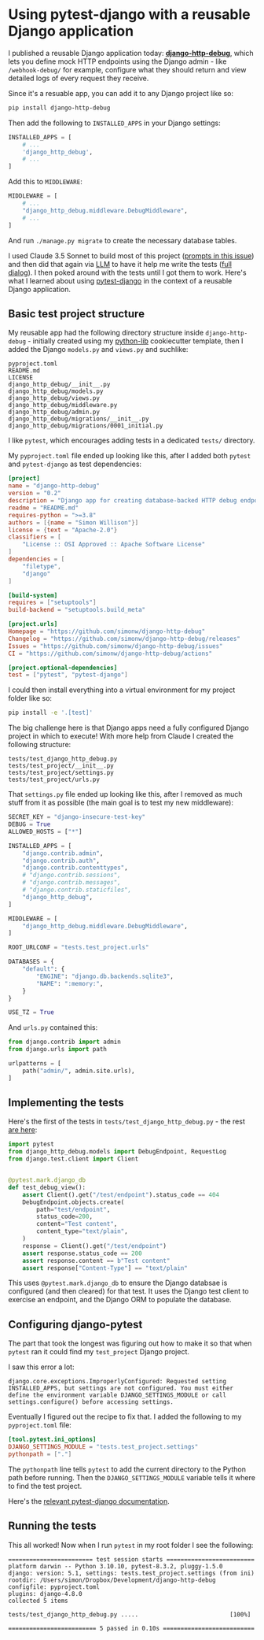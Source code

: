 # Using pytest-django with a reusable Django application

I published a reusable Django application today: **[django-http-debug](https://github.com/simonw/django-http-debug)**, which lets you define mock HTTP endpoints using the Django admin - like `/webhook-debug/` for example, configure what they should return and view detailed logs of every request they receive.

Since it's a resuable app, you can add it to any Django project like so:

```bash
pip install django-http-debug
```
Then add the following to `INSTALLED_APPS` in your Django settings:
```python
INSTALLED_APPS = [
    # ...
    'django_http_debug',
    # ...
]
```
Add this to `MIDDLEWARE`:
```python
MIDDLEWARE = [
    # ...
    "django_http_debug.middleware.DebugMiddleware",
    # ...
]
```
And run `./manage.py migrate` to create the necessary database tables.

I used Claude 3.5 Sonnet to build most of this project ([prompts in this issue](https://github.com/simonw/django-http-debug/issues/1)) and then did that again via [LLM](https://llm.datasette.io/) to have it help me write the tests ([full dialog](https://gist.github.com/simonw/a1c51e3a4f30d91eac4664ba84266ca1)). I then poked around with the tests until I got them to work. Here's what I learned about using [pytest-django](https://pytest-django.readthedocs.io/) in the context of a reusable Django application.

## Basic test project structure

My reusable app had the following directory structure inside `django-http-debug` - initially created using my [python-lib](https://github.com/simonw/python-lib) cookiecutter template, then I added the Django `models.py` and `views.py` and suchlike:

```
pyproject.toml
README.md
LICENSE
django_http_debug/__init__.py
django_http_debug/models.py
django_http_debug/views.py
django_http_debug/middleware.py
django_http_debug/admin.py
django_http_debug/migrations/__init__.py
django_http_debug/migrations/0001_initial.py
```
I like `pytest`, which encourages adding tests in a dedicated `tests/` directory.

My `pyproject.toml` file ended up looking like this, after I added both `pytest` and `pytest-django` as test dependencies:

```toml
[project]
name = "django-http-debug"
version = "0.2"
description = "Django app for creating database-backed HTTP debug endpoints"
readme = "README.md"
requires-python = ">=3.8"
authors = [{name = "Simon Willison"}]
license = {text = "Apache-2.0"}
classifiers = [
    "License :: OSI Approved :: Apache Software License"
]
dependencies = [
    "filetype",
    "django"
]

[build-system]
requires = ["setuptools"]
build-backend = "setuptools.build_meta"

[project.urls]
Homepage = "https://github.com/simonw/django-http-debug"
Changelog = "https://github.com/simonw/django-http-debug/releases"
Issues = "https://github.com/simonw/django-http-debug/issues"
CI = "https://github.com/simonw/django-http-debug/actions"

[project.optional-dependencies]
test = ["pytest", "pytest-django"]
```
I could then install everything into a virtual environment for my project folder like so:
```bash
pip install -e '.[test]'
```
The big challenge here is that Django apps need a fully configured Django project in which to execute! With more help from Claude I created the following structure:

```
tests/test_django_http_debug.py
tests/test_project/__init__.py
tests/test_project/settings.py
tests/test_project/urls.py
```
That `settings.py` file ended up looking like this, after I removed as much stuff from it as possible (the main goal is to test my new middleware):
```python
SECRET_KEY = "django-insecure-test-key"
DEBUG = True
ALLOWED_HOSTS = ["*"]

INSTALLED_APPS = [
    "django.contrib.admin",
    "django.contrib.auth",
    "django.contrib.contenttypes",
    # "django.contrib.sessions",
    # "django.contrib.messages",
    # "django.contrib.staticfiles",
    "django_http_debug",
]

MIDDLEWARE = [
    "django_http_debug.middleware.DebugMiddleware",
]

ROOT_URLCONF = "tests.test_project.urls"

DATABASES = {
    "default": {
        "ENGINE": "django.db.backends.sqlite3",
        "NAME": ":memory:",
    }
}

USE_TZ = True
```
And `urls.py` contained this:
```python
from django.contrib import admin
from django.urls import path

urlpatterns = [
    path("admin/", admin.site.urls),
]
```

## Implementing the tests

Here's the first of the tests in `tests/test_django_http_debug.py` - the rest [are here](https://github.com/simonw/django-http-debug/blob/a0103538d486cca04449a357f8dae0dc3da0573e/tests/test_django_http_debug.py):

```python
import pytest
from django_http_debug.models import DebugEndpoint, RequestLog
from django.test.client import Client


@pytest.mark.django_db
def test_debug_view():
    assert Client().get("/test/endpoint").status_code == 404
    DebugEndpoint.objects.create(
        path="test/endpoint",
        status_code=200,
        content="Test content",
        content_type="text/plain",
    )
    response = Client().get("/test/endpoint")
    assert response.status_code == 200
    assert response.content == b"Test content"
    assert response["Content-Type"] == "text/plain"
```
This uses `@pytest.mark.django_db` to ensure the Django databsae is configured (and then cleared) for that test. It uses the Django test client to exercise an endpoint, and the Django ORM to populate the database.

## Configuring django-pytest

The part that took the longest was figuring out how to make it so that when `pytest` ran it could find my `test_project` Django project.

I saw this error a lot:

`django.core.exceptions.ImproperlyConfigured: Requested setting INSTALLED_APPS, but settings are not configured. You must either define the environment variable DJANGO_SETTINGS_MODULE or call settings.configure() before accessing settings.`

Eventually I figured out the recipe to fix that. I added the following to my `pyproject.toml` file:

```toml
[tool.pytest.ini_options]
DJANGO_SETTINGS_MODULE = "tests.test_project.settings"
pythonpath = ["."]
```
The `pythonpath` line tells `pytest` to add the current directory to the Python path before running. Then the `DJANGO_SETTINGS_MODULE` variable tells it where to find the test project.

Here's the [relevant pytest-django documentation](https://pytest-django.readthedocs.io/en/latest/managing_python_path.html).

## Running the tests

This all worked! Now when I run `pytest` in my root folder I see the following:

```
======================== test session starts =========================
platform darwin -- Python 3.10.10, pytest-8.3.2, pluggy-1.5.0
django: version: 5.1, settings: tests.test_project.settings (from ini)
rootdir: /Users/simon/Dropbox/Development/django-http-debug
configfile: pyproject.toml
plugins: django-4.8.0
collected 5 items                                                    

tests/test_django_http_debug.py .....                          [100%]

========================= 5 passed in 0.10s ==========================
```
